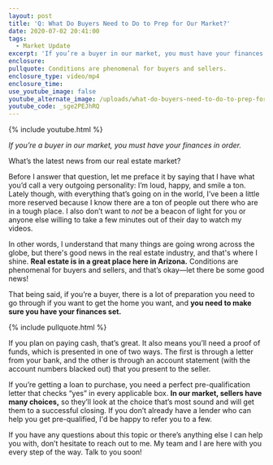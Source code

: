 ```yaml
---
layout: post
title: 'Q: What Do Buyers Need to Do to Prep for Our Market?'
date: 2020-07-02 20:41:00
tags:
  - Market Update
excerpt: 'If you’re a buyer in our market, you must have your finances in order.'
enclosure:
pullquote: Conditions are phenomenal for buyers and sellers.
enclosure_type: video/mp4
enclosure_time:
use_youtube_image: false
youtube_alternate_image: /uploads/what-do-buyers-need-to-do-to-prep-for-our-market-yt.jpg
youtube_code: _sge2PEJhRQ
---
```


{% include youtube.html %}

*If you’re a buyer in our market, you must have your finances in order.*

What’s the latest news from our real estate market?

Before I answer that question, let me preface it by saying that I have what you’d call a very outgoing personality: I’m loud, happy, and smile a ton. Lately though, with everything that’s going on in the world, I’ve been a little more reserved because I know there are a ton of people out there who are in a tough place. I also don’t want to *not* be a beacon of light for you or anyone else willing to take a few minutes out of their day to watch my videos.&nbsp;

In other words, I understand that many things are going wrong across the globe, but there's good news in the real estate industry, and that's where I shine. **Real estate is in a great place here in Arizona.** Conditions are phenomenal for buyers and sellers, and that’s okay—let there be some good news\!

That being said, if you’re a buyer, there is a lot of preparation you need to go through if you want to get the home you want, and **you need to make sure you have your finances set.**&nbsp;

{% include pullquote.html %}

If you plan on paying cash, that’s great. It also means you’ll need a proof of funds, which is presented in one of two ways. The first is through a letter from your bank, and the other is through an account statement (with the account numbers blacked out) that you present to the seller.&nbsp;

If you’re getting a loan to purchase, you need a perfect pre-qualification letter that checks “yes” in every applicable box. **In our market, sellers have many choices,** so they’ll look at the choice that’s most sound and will get them to a successful closing. If you don’t already have a lender who can help you get pre-qualified, I'd be happy to refer you to a few.

If you have any questions about this topic or there’s anything else I can help you with, don’t hesitate to reach out to me. My team and I are here with you every step of the way. Talk to you soon\!&nbsp;